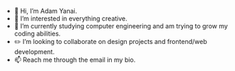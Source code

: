- 👋 Hi, I’m Adam Yanai.
- 👀 I’m interested in everything creative.
- 🌱 I’m currently studying computer engineering and am trying to grow my coding abilities.
- ✏️ I’m looking to collaborate on design projects and frontend/web development.
- 📫 Reach me through the email in my bio.

<!---
adamyanai/adamyanai is a ✨ special ✨ repository because its `README.md` (this file) appears on your GitHub profile.
You can click the Preview link to take a look at your changes.
--->
